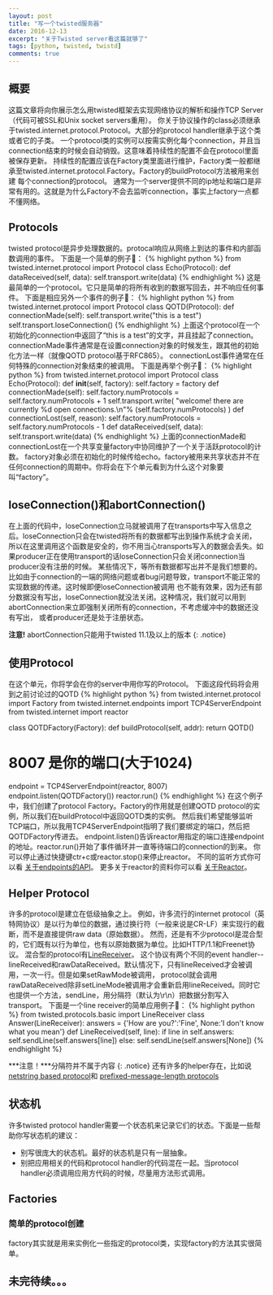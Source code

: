 ```yaml
---
layout: post
title: "写一个twisted服务器"
date: 2016-12-13
excerpt: "关于Twisted server看这篇就够了"
tags: [python, twisted, twistd]
comments: true
---
```


## 概要

这篇文章将向你展示怎么用twisted框架去实现网络协议的解析和操作TCP Server（代码可被SSL和Unix socket servers重用）。
你关于协议操作的class必须继承于twisted.internet.protocol.Protocol。大部分的protocol handler继承于这个类或者它的子类。
一个protocol类的实例可以按需实例化每个connection，并且当connection结束的时候会自动销毁。这意味着持续性的配置不会在protocol里面被保存更新。
持续性的配置应该在Factory类里面进行维护，Factory类一般都继承至twisted.internet.protocol.Factory。Factory的buildProtocol方法被用来创建
每个connection的protocol。
通常为一个server提供不同的ip地址和端口是非常有用的。这就是为什么Factory不会去监听connection，事实上factory一点都不懂网络。

## Protocols

twisted protocol是异步处理数据的。protocal响应从网络上到达的事件和内部函数调用的事件。
下面是一个简单的例子🌰：
{% highlight python %}
from twisted.internet.protocol import Protocol 
class Echo(Protocol):
    def dataReceived(self, data):
        self.transport.write(data)
{% endhighlight %}
这是最简单的一个protocol。它只是简单的将所有收到的数据写回去，并不响应任何事件。
下面是相应另外一个事件的例子🌰：
{% highlight python %}
from twisted.internet.protocol import Protocol
class QOTD(Protocol):
    def connectionMade(self):
        self.transport.write("this is a test")
        self.transport.loseConnection()
{% endhighlight %}
上面这个protocol在一个初始化的connection中返回了“this is a test”的文字，并且挂起了connection。
connectionMade事件通常是在设置connection对象的时候发生，跟其他的初始化方法一样（就像QOTD protocol基于RFC865）。
connectionLost事件通常在任何特殊的connection对象结束的被调用。
下面是再举个例子🌰：
{% highlight python %}
from twisted.internet.protocol import Protocol
class Echo(Protocol):
    def __init__(self, factory):
        self.factory = factory
    def connectionMade(self):
        self.factory.numProtocols = self.factory.numProtocols + 1
        self.transport.write(
            "welcome! there are currently %d open connections.\n"%
            (self.factory.numProtocols)
        )
    def connectionLost(self, reason):
        self.factory.numProtocols = self.factory.numProtocols - 1
    def dataReceived(self, data):
        self.transport.write(data)
{% endhighlight %}
上面的connectionMade和connectionLost在一个共享变量factory中协同维护了一个关于活跃protocol的计数。
factory对象必须在初始化的时候传给echo。factory被用来共享状态并不在任何connection的周期中。你将会在下个单元看到为什么这个对象要叫“factory”。

## loseConnection()和abortConnection()

在上面的代码中，loseConnection立马就被调用了在transports中写入信息之后。loseConnection只会在twisted将所有的数据都写出到操作系统才会关闭，
所以在这里调用这个函数是安全的，你不用当心transports写入的数据会丢失。如果producer正在使用transport的话loseConnection只会关闭connection当producer没有注册的时候。
某些情况下，等所有数据都写出并不是我们想要的。比如由于connection的一端的网络问题或者bug问题导致，transport不能正常的实现数据的传递。这时候即便loseConnection被调用
也不能有效果，因为还有部分数据没有写出，loseConnection就没法关闭。这种情况，我们就可以用到abortConnection来立即强制关闭所有的connection，不考虑缓冲中的数据还没有写出，
或者producer还是处于注册状态。

**注意!** abortConnection只能用于twisted 11.1及以上的版本
{: .notice}

## 使用Protocol

在这个单元，你将学会在你的server中用你写的Protocol。
下面这段代码将会用到之前讨论过的QOTD
{% highlight python %}
from twisted.internet.protocol import Factory 
from twisted.internet.endpoints import TCP4ServerEndpoint
from twisted.internet import reactor

class QOTDFactory(Factory):
    def buildProtocol(self, addr):
        return QOTD()
# 8007 是你的端口(大于1024)
endpoint = TCP4ServerEndpoint(reactor, 8007)
endpoint.listen(QOTDFactory())
reactor.run()
{% endhighlight %}
在这个例子中，我们创建了protocol Factory。Factory的作用就是创建QOTD protocol的实例，所以我们在buildProtocol中返回QOTD类的实例。
然后我们希望能够监听TCP端口，所以我用TCP4ServerEndpoint指明了我们要绑定的端口，然后把QOTDFactory传进去。
endpoint.listen()告诉reactor用指定的端口连接endpoint的地址。reactor.run()开始了事件循环并一直等待端口的connection的到来。
你可以停止通过快捷键ctr+c或reactor.stop()来停止reactor。
不同的监听方式你可以看 [关于endpoints的API](https://twistedmatrix.com/documents/current/core/howto/endpoints.html)。
更多关于reactor的资料你可以看 [关于Reactor](https://twistedmatrix.com/documents/current/core/howto/reactor-basics.html)。


## Helper Protocol

许多的protocol是建立在低级抽象之上。
例如，许多流行的internet protocol（英特网协议）是以行为单位的数据，通过换行符（一般来说是CR-LF）来实现行的截断，而不是直接提供raw data（原始数据）。
然而，还是有不少protocol是混合型的，它们既有以行为单位，也有以原始数据为单位。比如HTTP/1.1和Freenet协议。
混合型的protocol有[LineReceiver](https://twistedmatrix.com/documents/16.5.0/api/twisted.protocols.basic.LineReceiver.html)。
这个协议有两个不同的event handler--lineReceived和rawDataReceived。默认情况下，只有lineReceived才会被调用，一次一行。但是如果setRawMode被调用，
protocol就会调用rawDataReceived除非setLineMode被调用才会重新启用lineReceived。同时它也提供一个方法，sendLine，用分隔符（默认为\r\n）把数据分割写入transport。
下面是一个line receiver的简单应用例子🌰：
{% highlight python %}
from twisted.protocols.basic import LineReceiver
class Answer(LineReceiver):
    answers = {'How are you?':'Fine', None:'I don't know what you mean'}
    def LineReceived(self, line):
        if line in self.answers:
            self.sendLine(self.answers[line])
        else:
            self.sendLine(self.answers[None])
{% endhighlight %}

***注意！***分隔符并不属于内容
{: .notice}
还有许多的helper存在，比如说[netstring based protocol](https://twistedmatrix.com/documents/16.5.0/api/twisted.protocols.basic.NetstringReceiver.html)和
[prefixed-message-length protocols](https://twistedmatrix.com/documents/16.5.0/api/twisted.protocols.basic.IntNStringReceiver.html)

## 状态机

许多twisted protocol handler需要一个状态机来记录它们的状态。下面是一些帮助你写状态机的建议：
* 别写很庞大的状态机。最好的状态机是只有一层抽象。
* 别把应用相关的代码和protocol handler的代码混在一起。当protocol handler必须调用应用方代码的时候，尽量用方法形式调用。

## Factories

### 简单的protocol创建
factory其实就是用来实例化一些指定的protocol类，实现factory的方法其实很简单。

## 未完待续。。。